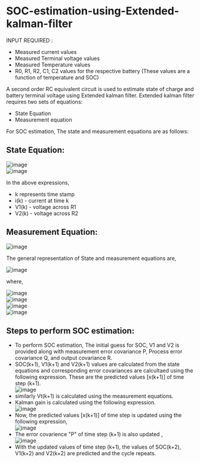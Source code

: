 # SOC-estimation-using-Extended-kalman-filter

INPUT REQUIRED :
- Measured current values
- Measured Terminal voltage values
- Measured Temperature values
- R0, R1, R2, C1, C2 values for the respective battery (These values are a function of temperature and SOC)

A second order RC equivalent circuit is used to estimate state of charge and battery terminal voltage using Extended kalman filter. Extended kalman filter requires two sets of equations:
- State Equation
- Measurement equation

For SOC estimation, The state and measurement equations are as follows:

## State Equation:

![image](https://user-images.githubusercontent.com/79139644/163665213-69aaf5df-2038-48b1-bd6f-c4132f0e8912.png) \
![image](https://user-images.githubusercontent.com/79139644/163665227-f94e3df8-9720-4bfa-8122-2804660c4a65.png)

In the above expressions,
- k represents time stamp
- i(k) - current at time k
- V1(k) - voltage across R1 
- V2(k) - voltage across R2

## Measurement Equation:

![image](https://user-images.githubusercontent.com/79139644/163665523-273d7269-3276-48fa-8597-f625b4c395c5.png)

The general representation of State and measurement equations are,

![image](https://user-images.githubusercontent.com/79139644/163665603-adf9bedb-366e-433a-8d12-4cac1ed09052.png)

where,

![image](https://user-images.githubusercontent.com/79139644/163665689-7313b202-bde8-4247-b88e-0d006515c349.png) \
![image](https://user-images.githubusercontent.com/79139644/163665665-56d63ad8-76ab-400a-9c0d-70c6931b0ec9.png) \
![image](https://user-images.githubusercontent.com/79139644/163665621-063fa89c-7a7b-4c17-aa61-a415597e7c6e.png) \
![image](https://user-images.githubusercontent.com/79139644/163665633-2e57dd53-e022-4a5f-a162-77a3387c7a58.png)

## Steps to perform SOC estimation:

- To perform SOC estimation, The initial guess for SOC, V1 and V2 is provided along with measurement error covariance P, Process error covariance Q, and output covariance R.
- SOC(k+1), V1(k+1) and V2(k+1)  values are calculated from the state equations and corresponding error covariances are calcultaed using the following expression. These are the predicted values [x(k+1)] of time step (k+1). \
![image](https://user-images.githubusercontent.com/79139644/163665985-8ef84221-5a97-49a2-8d10-e1c8f511cc9b.png) 
- similarly Vt(k+1) is calculated using the measurement equations.
- Kalman gain is calculated using the following expression. \
![image](https://user-images.githubusercontent.com/79139644/163666009-76cdc097-0eed-42d2-9370-1ba84e0e23e1.png) 
- Now, the predicted values [x(k+1)] of time step is updated using the following expression, \
![image](https://user-images.githubusercontent.com/79139644/163666091-cf3f10fc-8ec5-4416-ac08-d3e0d8b83b2b.png) 
- The error covarience "P" of time step (k+1) is also updated , \
![image](https://user-images.githubusercontent.com/79139644/163666111-ac45b31c-e675-4a20-92bd-937c0383b09f.png) 
- With the updated values of time step (k+1), the values of SOC(k+2), V1(k+2) and V2(k+2) are predicted and the cycle repeats.




